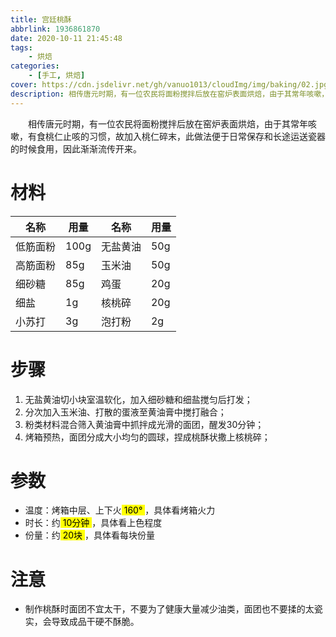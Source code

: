 ```yaml
---
title: 宫廷桃酥
abbrlink: 1936861870
date: 2020-10-11 21:45:48
tags:
    - 烘焙
categories:
    - [手工, 烘焙]
cover: https://cdn.jsdelivr.net/gh/vanuo1013/cloudImg/img/baking/02.jpg
description: 相传唐元时期，有一位农民将面粉搅拌后放在窑炉表面烘焙，由于其常年咳嗽，有食桃仁止咳的习惯，故加入桃仁碎末，此做法便于日常保存和长途运送瓷器的时候食用，因此渐渐流传开来。
---
```


　　相传唐元时期，有一位农民将面粉搅拌后放在窑炉表面烘焙，由于其常年咳嗽，有食桃仁止咳的习惯，故加入桃仁碎末，此做法便于日常保存和长途运送瓷器的时候食用，因此渐渐流传开来。

# 材料

| 名称     | 用量 | 名称     | 用量 |
| -------- | ---- | -------- | ---- |
| 低筋面粉 | 100g | 无盐黄油 | 50g  |
| 高筋面粉 | 85g  | 玉米油   | 50g  |
| 细砂糖   | 85g  | 鸡蛋     | 20g  |
| 细盐     | 1g   | 核桃碎   | 20g  |
| 小苏打   | 3g   | 泡打粉   | 2g   |



# 步骤

1. 无盐黄油切小块室温软化，加入细砂糖和细盐搅匀后打发；
2. 分次加入玉米油、打散的蛋液至黄油膏中搅打融合；
3. 粉类材料混合筛入黄油膏中抓拌成光滑的面团，醒发30分钟；
4. 烤箱预热，面团分成大小均匀的圆球，捏成桃酥状撒上核桃碎；



# 参数

+ 温度：烤箱中层、上下火<mark> 160° </mark>，具体看烤箱火力
+ 时长：约<mark> 10分钟 </mark>，具体看上色程度
+ 份量：约<mark> 20块 </mark>，具体看每块份量



# 注意

- 制作桃酥时面团不宜太干，不要为了健康大量减少油类，面团也不要揉的太瓷实，会导致成品干硬不酥脆。